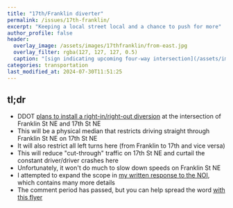 ```yaml
---
title: "17th/Franklin diverter"
permalink: /issues/17th-franklin/
excerpt: "Keeping a local street local and a chance to push for more"
author_profile: false
header:
  overlay_image: /assets/images/17thfranklin/from-east.jpg
  overlay_filter: rgba(127, 127, 127, 0.5)
  caption: "[sign indicating upcoming four-way intersection](/assets/images/17thfranklin/from-east.jpg)"
categories: transportation
last_modified_at: 2024-07-30T11:51:25
---
```


## tl;dr
- DDOT [plans to install a right-in/right-out diversion](https://ddotwiki.atlassian.net/wiki/spaces/NI/pages/2518155269/NOI-24-115-TESD) at the intersection of Franklin St NE and 17th St NE
- This will be a physical median that restricts driving straight through Franklin St NE on 17th St NE
- It will also restrict all left turns here (from Franklin to 17th and vice versa)
- This will reduce "cut-through" traffic on 17th St NE and curtail the constant driver/driver crashes here
- Unfortunately, it won't do much to slow down speeds on Franklin St NE
- I attempted to expand the scope in [my written response to the NOI](https://drive.google.com/file/d/1bBlhVYecqbi-5LdVyhxb19vqXSLEC4Lm/view), which contains many more details
- The comment period has passed, but you can help spread the word [with this flyer](https://anc5c07.com/assets/documents/flyer-17thfranklin-20240615.pdf)